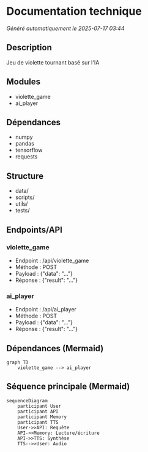 # Documentation technique
*Généré automatiquement le 2025-07-17 03:44*

## Description
Jeu de violette tournant basé sur l'IA

## Modules
- violette_game
- ai_player

## Dépendances
- numpy
- pandas
- tensorflow
- requests

## Structure
- data/
- scripts/
- utils/
- tests/

## Endpoints/API
### violette_game
- Endpoint : /api/violette_game
- Méthode : POST
- Payload : {"data": "..."}
- Réponse : {"result": "..."}
### ai_player
- Endpoint : /api/ai_player
- Méthode : POST
- Payload : {"data": "..."}
- Réponse : {"result": "..."}

## Dépendances (Mermaid)
```mermaid
graph TD
    violette_game --> ai_player
```

## Séquence principale (Mermaid)
```mermaid
sequenceDiagram
    participant User
    participant API
    participant Memory
    participant TTS
    User->>API: Requête
    API->>Memory: Lecture/écriture
    API->>TTS: Synthèse
    TTS-->>User: Audio
```